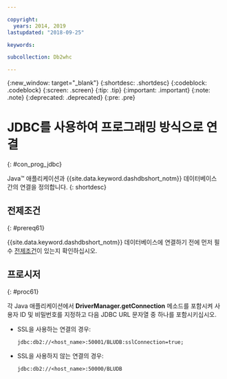 ```yaml
---

copyright:
  years: 2014, 2019
lastupdated: "2018-09-25"

keywords:

subcollection: Db2whc

---
```


<!-- Attribute definitions --> 
{:new_window: target="_blank"}
{:shortdesc: .shortdesc}
{:codeblock: .codeblock}
{:screen: .screen}
{:tip: .tip}
{:important: .important}
{:note: .note}
{:deprecated: .deprecated}
{:pre: .pre}

# JDBC를 사용하여 프로그래밍 방식으로 연결
{: #con_prog_jdbc}

Java™ 애플리케이션과 {{site.data.keyword.dashdbshort_notm}} 데이터베이스 간의 연결을 정의합니다.
{: shortdesc}

## 전제조건
{: #prereq61}

{{site.data.keyword.dashdbshort_notm}} 데이터베이스에 연결하기 전에 먼저 필수 [전제조건](/docs/services/Db2whc/connecting?topic=Db2whc-connect_ov#prereqs)이 있는지 확인하십시오.

<!-- Before you can connect to your database, you must perform the following steps:

- [Verify prerequisites](prereqs.html), including installing driver packages, configuring your local environment, and downloading SSL certificates (if needed)
- Collect [connection information](credentials.html), including database details such as host name and port numbers, and connection credentials such as user ID and password -->

## 프로시저
{: #proc61}

각 Java 애플리케이션에서 **DriverManager.getConnection** 메소드를 포함시켜 사용자 ID 및 비밀번호를 지정하고 다음 JDBC URL 문자열 중 하나를 포함시키십시오.

- SSL을 사용하는 연결의 경우:

  `jdbc:db2://<host_name>:50001/BLUDB:sslConnection=true;`

- SSL을 사용하지 않는 연결의 경우:

  `jdbc:db2://<host_name>:50000/BLUDB`


